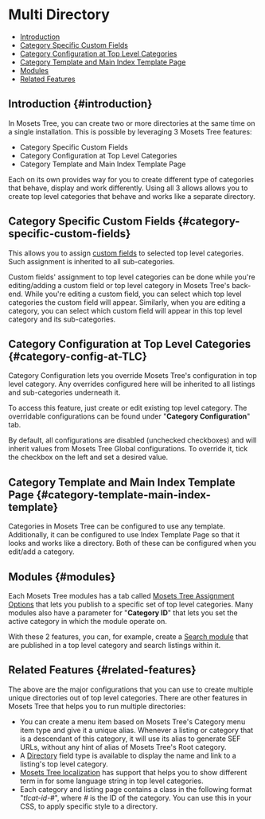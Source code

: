 # Multi Directory

- [Introduction]({{version}}/multi-directory#introduction)
- [Category Specific Custom Fields]({{version}}/multi-directory#category-specific-custom-fields)
- [Category Configuration at Top Level Categories]({{version}}/multi-directory#category-config-at-TLC)
- [Category Template and Main Index Template Page]({{version}}/multi-directory#category-template-main-index-template)
- [Modules]({{version}}/multi-directory#modules)
- [Related Features]({{version}}/multi-directory#related-features)

## Introduction {#introduction}
In Mosets Tree, you can create two or more directories at the same time on a single installation. This is possible by leveraging 3 Mosets Tree features:

- Category Specific Custom Fields
- Category Configuration at Top Level Categories
- Category Template and Main Index Template Page

Each on its own provides way for you to create different type of categories that behave, display and work differently. Using all 3 allows allows you to create top level categories that behave and works like a separate directory.

## Category Specific Custom Fields {#category-specific-custom-fields}
This allows you to assign [custom fields]({{version}}/fields#custom-fields) to selected top level categories. Such assignment is inherited to all sub-categories.

Custom fields' assignment to top level categories can be done while you're editing/adding a custom field or top level category in Mosets Tree's back-end. While you're editing a custom field, you can select which top level categories the custom field will appear. Similarly, when you are editing a category, you can select which custom field will appear in this top level category and its sub-categories.

## Category Configuration at Top Level Categories {#category-config-at-TLC}
Category Configuration lets you override Mosets Tree's configuration in top level category. Any overrides configured here will be inherited to all listings and sub-categories underneath it.

To access this feature, just create or edit existing top level category. The overridable configurations can be found under "**Category Configuration**" tab.

By default, all configurations are disabled (unchecked checkboxes) and will inherit values from Mosets Tree Global configurations. To override it, tick the checkbox on the left and set a desired value.

## Category Template and Main Index Template Page {#category-template-main-index-template}
Categories in Mosets Tree can be configured to use any template. Additionally, it can be configured to use Index Template Page so that it looks and works like a directory. Both of these can be configured when you edit/add a category.

## Modules {#modules}

Each Mosets Tree modules has a tab called [Mosets Tree Assignment Options]({{version}}/modules#assignment) that lets you publish to a specific set of top level categories. Many modules also have a parameter for "**Category ID**" that lets you set the active category in which the module operate on.

With these 2 features, you can, for example, create a [Search module]({{version}}/modules#mod-mt-search) that are published in a top level category and search listings within it.

## Related Features {#related-features}
The above are the major configurations that you can use to create multiple unique directories out of top level categories. There are other features in Mosets Tree that helps you to run multiple directories:

- You can create a menu item based on Mosets Tree's Category menu item type and give it a unique alias. Whenever a listing or category that is a descendant of this category, it will use its alias to generate SEF URLs, without any hint of alias of Mosets Tree's Root category.
- A [Directory]({{version}}/fields#fieldtype-directory) field type is available to display the name and link to a listing's top level category.
- [Mosets Tree localization]({{version}}/language#top-level-categories) has support that helps you to show different term in for some language string in top level categories.
- Each category and listing page contains a class in the following format "_tlcat-id-#_", where _#_ is the ID of the category. You can use this in your CSS, to apply specific style to a directory.

